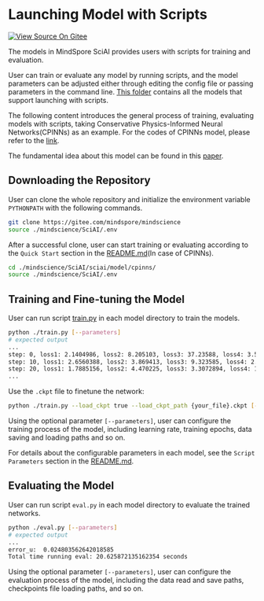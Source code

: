 # Launching Model with Scripts

[![View Source On Gitee](https://mindspore-website.obs.cn-north-4.myhuaweicloud.com/website-images/master/resource/_static/logo_source_en.png)](https://gitee.com/mindspore/docs/blob/master/docs/sciai/docs/source_en/launch_with_scripts.md)&nbsp;&nbsp;

The models in MindSpore SciAI provides users with scripts for training and evaluation.

User can train or evaluate any model by running scripts, and the model parameters can be adjusted either through editing the config file or passing parameters in the command line. [This folder](https://gitee.com/mindspore/mindscience/SciAI/sciai/model) contains all the models that support launching with scripts.

The following content introduces the general process of training, evaluating models with scripts, taking Conservative Physics-Informed Neural Networks(CPINNs) as an example. For the codes of CPINNs model, please refer to the [link](https://gitee.com/mindspore/mindscience/SciAI/sciai/model/cpinns).

The fundamental idea about this model can be found in this [paper](https://www.sciencedirect.com/science/article/abs/pii/S0045782520302127).

## Downloading the Repository

User can clone the whole repository and initialize the environment variable `PYTHONPATH` with the following commands.

```bash
git clone https://gitee.com/mindspore/mindscience
source ./mindscience/SciAI/.env
```

After a successful clone, user can start training or evaluating according to the `Quick Start` section in the [README.md](https://gitee.com/mindspore/mindscience/tree/master/SciAI/sciai/model/cpinns/README.md)(In case of CPINNs).

```bash
cd ./mindscience/SciAI/sciai/model/cpinns/
source ./mindscience/SciAI/.env
```

## Training and Fine-tuning the Model

User can run script [train.py](https://gitee.com/mindspore/mindscience/tree/master/SciAI/sciai/model/cpinns/train.py) in each model directory to train the models.

```bash
python ./train.py [--parameters]
# expected output
...
step: 0, loss1: 2.1404986, loss2: 8.205103, loss3: 37.23588, loss4: 3.56359, interval: 50.85803508758545s, total: 50.85803508758545s
step: 10, loss1: 2.6560388, loss2: 3.869413, loss3: 9.323585, loss4: 2.1194165, interval: 5.159524917602539s, total: 56.01756000518799s
step: 20, loss1: 1.7885156, loss2: 4.470225, loss3: 3.3072894, loss4: 1.5674783, interval: 1.8615927696228027s, total: 57.87915277481079s
...
```

Use the `.ckpt` file to finetune the network:

```bash
python ./train.py --load_ckpt true --load_ckpt_path {your_file}.ckpt [--parameters]
```

Using the optional parameter `[--parameters]`, user can configure the training process of the model, including learning rate, training epochs, data saving and loading paths and so on.

For details about the configurable parameters in each model, see the `Script Parameters` section in the [README.md](https://gitee.com/mindspore/mindscience/tree/master/SciAI/sciai/model/cpinns/README.md).

## Evaluating the Model

User can run script `eval.py` in each model directory to evaluate the trained networks.

```bash
python ./eval.py [--parameters]
# expected output
...
error_u:  0.024803562642018585
Total time running eval: 20.625872135162354 seconds
```

Using the optional parameter `[--parameters]`, user can configure the evaluation process of the model, including the data read and save paths, checkpoints file loading paths, and so on.